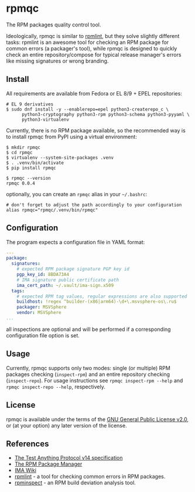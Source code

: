 # rpmqc

The RPM packages quality control tool.

Ideologically, rpmqc is similar to [rpmlint](https://github.com/rpm-software-management/rpmlint),
but they solve slightly different tasks: rpmlint is an awesome tool for checking
an RPM package for common errors (a packager's tool), while rpmqc is designed
to quickly check an entire repository/compose for typical release manager's
errors like missing signatures or wrong branding.


## Install

All requirements are available from Fedora or EL 8/9 + EPEL repositories:

```
# EL 9 derivatives
$ sudo dnf install -y --enablerepo=epel python3-createrepo_c \
      python3-cryptography python3-rpm python3-schema python3-pyyaml \
      python3-virtualenv
```

Currently, there is no RPM package available, so the recommended way is to
install rpmqc from PyPI using a virtual environment:

```shell
$ mkdir rpmqc
$ cd rpmqc
$ virtualenv --system-site-packages .venv
$ . .venv/bin/activate
$ pip install rpmqc

$ rpmqc --version
rpmqc 0.0.4
```

optionally, you can create an `rpmqc` alias in your `~/.bashrc`:

```shell
# don't forget to adjust the path accordingly to your configuration
alias rpmqc="rpmqc/.venv/bin/rpmqc"
```


## Configuration

The program expects a configuration file in YAML format:

```yaml
---
package:
  signatures:
    # expected RPM package signature PGP key id
    pgp_key_id: 8BDA73A4
    # IMA signature public certificate path
    ima_cert_path: ~/.vault/ima-sign.x509
  tags:
    # expected RPM tag values, regular expressions are also supported
    buildhost: !regex ^builder-(x86|arm64)-\d+\.msvsphere-os\.ru$
    packager: MSVSphere
    vendor: MSVSphere
...
```

all inspections are optional and will be performed if a corresponding
configuration file option is set.


## Usage

Currently, rpmqc supports only two modes: single (or multiple) RPM packages
checking (`inspect-rpm`) and an entire repository checking (`inspect-repo`).
For usage instructions see `rpmqc inspect-rpm --help` and
`rpmqc inspect-repo --help`, respectively.


## License

rpmqc is available under the terms of the
[GNU General Public License v2.0](LICENSE), or (at your option) any later
version of the license.


## References

* [The Test Anything Protocol v14 specification](https://testanything.org/tap-version-14-specification.html)
* [The RPM Package Manager](https://github.com/rpm-software-management/rpm)
* [IMA Wiki](https://sourceforge.net/p/linux-ima/wiki/Home/)
* [rpmlint](https://github.com/rpm-software-management/rpmlint) - 
  a tool for checking common errors in RPM packages.
* [rpminspect](https://github.com/rpminspect/rpminspect) - 
  an RPM build deviation analysis tool.
